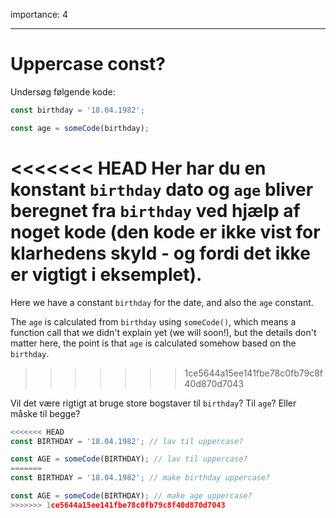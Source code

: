 importance: 4

---

# Uppercase const?

Undersøg følgende kode:

```js
const birthday = '18.04.1982';

const age = someCode(birthday);
```

<<<<<<< HEAD
Her har du en konstant `birthday` dato og `age` bliver beregnet fra `birthday` ved hjælp af noget kode (den kode er ikke vist for klarhedens skyld - og fordi det ikke er vigtigt i eksemplet).
=======
Here we have a constant `birthday` for the date, and also the `age` constant.

The `age` is calculated from `birthday` using `someCode()`, which means a function call that we didn't explain yet (we will soon!), but the details don't matter here, the point is that `age` is calculated somehow based on the `birthday`.
>>>>>>> 1ce5644a15ee141fbe78c0fb79c8f40d870d7043

Vil det være rigtigt at bruge store bogstaver til `birthday`? Til `age`? Eller måske til begge?

```js
<<<<<<< HEAD
const BIRTHDAY = '18.04.1982'; // lav til uppercase?

const AGE = someCode(BIRTHDAY); // lav til uppercase?
=======
const BIRTHDAY = '18.04.1982'; // make birthday uppercase?

const AGE = someCode(BIRTHDAY); // make age uppercase?
>>>>>>> 1ce5644a15ee141fbe78c0fb79c8f40d870d7043
```
